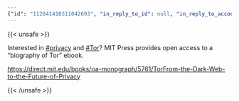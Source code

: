 ```yaml
---
{"id": "112841410311042693", "in_reply_to_id": null, "in_reply_to_account_id": null, "sensitive": false, "spoiler_text": "", "visibility": "public", "language": "en", "replies_count": 0, "reblogs_count": 0, "favourites_count": 0, "edited_at": null, "reblog": null, "application": {"name": "IceCubesApp", "website": "https://github.com/Dimillian/IceCubesApp"}, "account": {"id": "112803627857659580", "username": "stewalec", "acct": "stewalec", "display_name": "Alec Stewart", "url": "https://indieweb.social/@stewalec", "uri": "https://indieweb.social/users/stewalec", "avatar": "https://cdn.masto.host/indiewebsocial/accounts/avatars/112/803/627/857/659/580/original/74c746516f458d05.jpg", "avatar_static": "https://cdn.masto.host/indiewebsocial/accounts/avatars/112/803/627/857/659/580/original/74c746516f458d05.jpg", "header": "https://cdn.masto.host/indiewebsocial/accounts/headers/112/803/627/857/659/580/original/74c7a59dcfc2b732.jpg", "header_static": "https://cdn.masto.host/indiewebsocial/accounts/headers/112/803/627/857/659/580/original/74c7a59dcfc2b732.jpg", "noindex": false, "roles": []}, "media_attachments": [], "mentions": [], "tags": [{"name": "privacy", "url": "https://indieweb.social/tags/privacy"}, {"name": "tor", "url": "https://indieweb.social/tags/tor"}], "emojis": [], "card": {"url": "https://direct.mit.edu/books/oa-monograph/5761/TorFrom-the-Dark-Web-to-the-Future-of-Privacy", "title": "Tor: From the Dark Web to the Future of Privacy", "description": "A biography of Tor\u2014a cultural and technological history of power, privacy, and global politics at the internet's core.Tor, one of the most important and mi", "language": "en", "type": "link", "author_name": "", "author_url": "", "provider_name": "MIT Press", "provider_url": "", "html": "", "width": 300, "height": 450, "image": null, "image_description": "Tor<subtitle>From the Dark Web to the Future of Privacy</subtitle>", "embed_url": "", "blurhash": "U02$Q*?bn3xu~q?b?axu-U?b?bxa~q-;%Mt7", "published_at": null}, "poll": null, "syndication": "https://indieweb.social/@stewalec/112841410311042693", "date": "2024-07-24T12:14:37.451Z"}
---
```

{{< unsafe >}}
<p>Interested in <a href="https://indieweb.social/tags/privacy" class="mention hashtag" rel="tag">#<span>privacy</span></a> and <a href="https://indieweb.social/tags/Tor" class="mention hashtag" rel="tag">#<span>Tor</span></a>? MIT Press provides open access to a “biography of Tor” ebook.</p><p><a href="https://direct.mit.edu/books/oa-monograph/5761/TorFrom-the-Dark-Web-to-the-Future-of-Privacy" target="_blank" rel="nofollow noopener noreferrer" translate="no"><span class="invisible">https://</span><span class="ellipsis">direct.mit.edu/books/oa-monogr</span><span class="invisible">aph/5761/TorFrom-the-Dark-Web-to-the-Future-of-Privacy</span></a></p>
{{< /unsafe >}}
